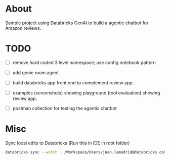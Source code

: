 # About

Sample project using Databricks GenAI to build a agentic chatbot for Amazon reviews.


# TODO

- [ ] remove hard coded 3 level namespace; use config notebook pattern
- [ ] add genie room agent
- [ ] build databricks app front end to complement review app.
- [ ] examples (screenshots) showing playground (tool evaluation) showing review app.
- [ ] postman collection for testing the agentic chatbot



# Misc

Sync local edits to Databricks (Run this in IDE in root folder)
```bash
databricks sync --watch . /Workspace/Users/juan.lamadrid@databricks.com/databricks_apps/customer-reviews-tool-calling-agent
```

